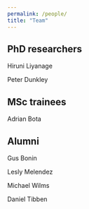 ```yaml
---
permalink: /people/
title: "Team"
---
```

## PhD researchers

Hiruni Liyanage

Peter Dunkley

## MSc trainees

Adrian Bota


## Alumni

Gus Bonin

Lesly Melendez

Michael Wilms

Daniel Tibben

